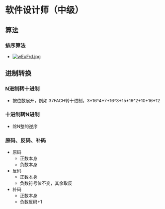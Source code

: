 # 软件设计师（中级）

## 算法

### 排序算法

- [![wEuFrd.jpg](https://s1.ax1x.com/2020/09/05/wEuFrd.jpg)](https://imgchr.com/i/wEuFrd)

## 进制转换

### N进制转十进制

- 按位数展开，例如 37FACH转十进制，3\*16^4+7\*16^3+15\*16^2+10*16+12

### 十进制转N进制

- 除N整的逆序

### 原码、反码、补码

- 原码
  - 正数本身
  - 负数本身
- 反码
  - 正数本身
  - 负数符号位不变，其余取反
- 补码
  - 正数本身
  - 负数反码+1

